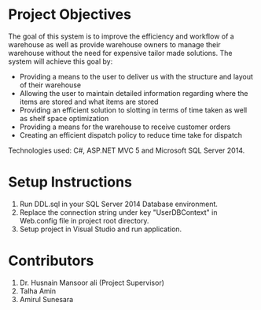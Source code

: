 # Project Objectives

The goal of this system is to improve the efficiency and workflow of a warehouse as well as provide warehouse owners to manage their warehouse without the need for expensive tailor made solutions. The system will achieve this goal by:

- Providing a means to the user to deliver us with the structure and layout of their warehouse
- Allowing the user to maintain detailed information regarding where the items are stored and what items are stored
- Providing an efficient solution to slotting in terms of time taken as well as shelf space optimization
- Providing a means for the warehouse to receive customer orders
- Creating an efficient dispatch policy to reduce time take for dispatch

Technologies used: C#, ASP.NET MVC 5 and Microsoft SQL Server 2014.

# Setup Instructions

1. Run DDL.sql in your SQL Server 2014 Database environment.
2. Replace the connection string under key "UserDBContext" in Web.config file in project root directory.
3. Setup project in Visual Studio and run application.

# Contributors

1. Dr. Husnain Mansoor ali (Project Supervisor)
2. Talha Amin
3. Amirul Sunesara
